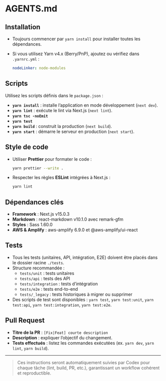 # AGENTS.md

## Installation

- Toujours commencer par `yarn install` pour installer toutes les dépendances.
- Si vous utilisez Yarn v4.x (Berry/PnP), ajoutez ou vérifiez dans `.yarnrc.yml` :

    ```yaml
    nodeLinker: node-modules
    ```

## Scripts

Utilisez les scripts définis dans le `package.json` :

- **`yarn install`** : installe l’application en mode développement (`next dev`).
- **`yarn lint`** : exécute le lint via Next.js (`next lint`).
- **`yarn tsc -noEmit`** 
- **`yarn test`** 
- **`yarn build`** : construit la production (`next build`).
- **`yarn start`** : démarre le serveur en production (`next start`).


## Style de code

- Utiliser **Prettier** pour formater le code :

    ```bash
    yarn prettier --write .
    ```

- Respecter les règles **ESLint** intégrées à Next.js :

    ```bash
    yarn lint
    ```

## Dépendances clés

- **Framework** : Next.js v15.0.3
- **Markdown** : react-markdown v10.1.0 avec remark-gfm
- **Styles** : Sass 1.60.0
- **AWS & Amplify** : aws-amplify 6.9.0 et @aws-amplify/ui-react

## Tests

- Tous les tests (unitaires, API, intégration, E2E) doivent être placés dans le dossier racine `./tests`.
- Structure recommandée :
    - `tests/unit` : tests unitaires
    - `tests/api` : tests des API
    - `tests/integration` : tests d’intégration
    - `tests/e2e` : tests end-to-end
    - `tests/_legacy` : tests historiques à migrer ou supprimer
- Des scripts de test sont disponibles : `yarn test`, `yarn test:unit`, `yarn test:api`, `yarn test:integration`, `yarn test:e2e`.

## Pull Request

- **Titre de la PR** : `[Fix|Feat] courte description`
- **Description** : expliquer l’objectif du changement.
- **Tests effectués** : listez les commandes exécutées (ex. `yarn dev`, `yarn lint`, `yarn build`).

---

> Ces instructions seront automatiquement suivies par Codex pour chaque tâche (lint, build, PR, etc.), garantissant un workflow cohérent et reproductible.
